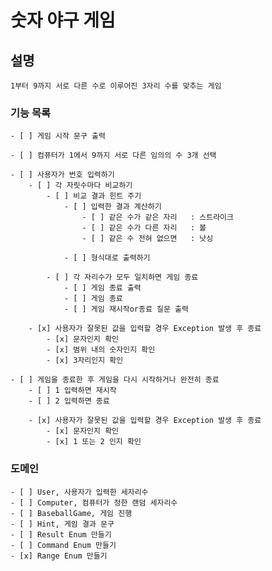 
# 숫자 야구 게임

## 설명
    1부터 9까지 서로 다른 수로 이루어진 3자리 수를 맞추는 게임

### 기능 목록

    - [ ] 게임 시작 문구 출력
    
    - [ ] 컴퓨터가 1에서 9까지 서로 다른 임의의 수 3개 선택

    - [ ] 사용자가 번호 입력하기
        - [ ] 각 자릿수마다 비교하기
            - [ ] 비교 결과 힌트 주기
                - [ ] 입력한 결과 계산하기
                    - [ ] 같은 수가 같은 자리   : 스트라이크
                    - [ ] 같은 수가 다른 자리   : 볼
                    - [ ] 같은 수 전혀 없으면   : 낫싱

                - [ ] 형식대로 출력하기

            - [ ] 각 자리수가 모두 일치하면 게임 종료
                - [ ] 게임 종료 출력
                - [ ] 게임 종료
                - [ ] 게임 재시작or종료 질문 출력

        - [x] 사용자가 잘못된 값을 입력할 경우 Exception 발생 후 종료
            - [x] 문자인지 확인
            - [x] 범위 내의 숫자인지 확인
            - [x] 3자리인지 확인
            
    - [ ] 게임을 종료한 후 게임을 다시 시작하거나 완전히 종료
        - [ ] 1 입력하면 재시작
        - [ ] 2 입력하면 종료
    
        - [x] 사용자가 잘못된 값을 입력할 경우 Exception 발생 후 종료
            - [x] 문자인지 확인
            - [x] 1 또는 2 인지 확인

### 도메인

    - [ ] User, 사용자가 입력한 세자리수
    - [ ] Computer, 컴퓨터가 정한 랜덤 세자리수
    - [ ] BaseballGame, 게임 진행 
    - [ ] Hint, 게임 결과 문구
    - [ ] Result Enum 만들기
    - [ ] Command Enum 만들기
    - [x] Range Enum 만들기